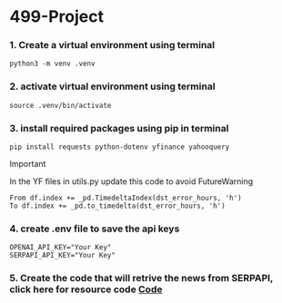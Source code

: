 # 499-Project

### 1. Create a virtual environment using terminal 
```
python3 -m venv .venv
```
### 2. activate virtual environment using terminal 
```
source .venv/bin/activate
```

### 3. install required packages using pip in terminal 
```
pip install requests python-dotenv yfinance yahooquery
```

> [!IMPORTANT]
> In the YF files in utils.py update this code to avoid FutureWarning  
>```
>From df.index += _pd.TimedeltaIndex(dst_error_hours, 'h')
>To df.index += _pd.to_timedelta(dst_error_hours, 'h')
>```

### 4. create .env file to save the api keys 
```
OPENAI_API_KEY="Your Key"
SERPAPI_API_KEY="Your Key"
```

### 5. Create the code that will retrive the news from SERPAPI, click here for resource code [Code](get_news.py)


